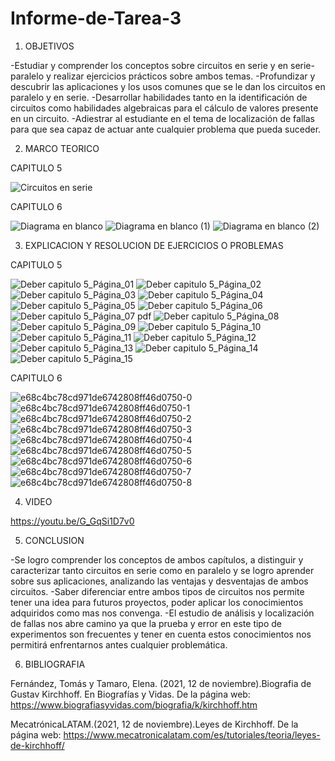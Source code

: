 # Informe-de-Tarea-3

1. OBJETIVOS

-Estudiar y comprender los conceptos  sobre circuitos en serie y en serie-paralelo y realizar ejercicios prácticos sobre ambos temas. 
-Profundizar y descubrir las aplicaciones y los usos comunes que se le dan los circuitos en paralelo y en serie.
-Desarrollar habilidades tanto en la identificación de circuitos como habilidades algebraicas para el cálculo de valores presente en un circuito.
-Adiestrar al estudiante en el tema de localización de fallas para que sea capaz de actuar ante cualquier problema que pueda suceder.


2. MARCO TEORICO

CAPITULO 5 

![Circuitos en serie](https://user-images.githubusercontent.com/93209004/143380335-7bc79d94-2afe-4d0e-8c19-64ab4912765c.png)

CAPITULO 6

![Diagrama en blanco](https://user-images.githubusercontent.com/93899658/143469411-9ed7d737-dfeb-405e-b83d-131e3ca17390.png)
![Diagrama en blanco (1)](https://user-images.githubusercontent.com/93899658/143469403-6ec728b2-b878-4663-ae1d-48a248920ea5.png)
![Diagrama en blanco (2)](https://user-images.githubusercontent.com/93899658/143469407-feee8f52-b618-4a5b-b73a-36b124616e56.png)

3. EXPLICACION Y RESOLUCION DE EJERCICIOS O PROBLEMAS

CAPITULO 5

![Deber capitulo 5_Página_01](https://user-images.githubusercontent.com/93209004/143380391-8dbfe565-d957-4ab6-9d27-733f5bf5801d.jpg)
![Deber capitulo 5_Página_02](https://user-images.githubusercontent.com/93209004/143380392-0a253fbc-58d0-48df-a0e6-56ea189cdea6.jpg)
![Deber capitulo 5_Página_03](https://user-images.githubusercontent.com/93209004/143380393-3a641173-9631-4533-8e54-de3c532388f3.jpg)
![Deber capitulo 5_Página_04](https://user-images.githubusercontent.com/93209004/143380394-0b43ef1f-6954-4646-9c5c-15e07fd7c720.jpg)
![Deber capitulo 5_Página_05](https://user-images.githubusercontent.com/93209004/143380395-c7144ab6-c8ca-4293-8a06-68054506bc20.jpg)
![Deber capitulo 5_Página_06](https://user-images.githubusercontent.com/93209004/143380396-ecc3858a-1ad4-4676-a755-dd0f4aeb5e94.jpg)
![Deber capitulo 5_Página_07 pdf](https://user-images.githubusercontent.com/93209004/143380397-807ce7b8-c0f2-4aa8-8d6b-b27dbd981561.jpg)
![Deber capitulo 5_Página_08](https://user-images.githubusercontent.com/93209004/143380399-cd51e21d-8658-4a9c-b0c8-2b6b211d514b.jpg)
![Deber capitulo 5_Página_09](https://user-images.githubusercontent.com/93209004/143380400-db6c07c4-9217-4755-aea1-e0338e435a60.jpg)
![Deber capitulo 5_Página_10](https://user-images.githubusercontent.com/93209004/143380403-6ff2ce55-96d6-4f9f-9542-bf9b556538c3.jpg)
![Deber capitulo 5_Página_11](https://user-images.githubusercontent.com/93209004/143380405-5201b641-eb0c-4e84-9f2b-89a7aab4dbf2.jpg)
![Deber capitulo 5_Página_12](https://user-images.githubusercontent.com/93209004/143380406-6a18922d-2d6b-4689-8a92-13b8bb6674a3.jpg)
![Deber capitulo 5_Página_13](https://user-images.githubusercontent.com/93209004/143380407-0cae9b8d-284c-43f5-a520-29da6a2a5bae.jpg)
![Deber capitulo 5_Página_14](https://user-images.githubusercontent.com/93209004/143380409-e99d45fa-c9dc-410f-b250-4b935fb8c926.jpg)
![Deber capitulo 5_Página_15](https://user-images.githubusercontent.com/93209004/143380410-82274abc-e230-4d07-9d64-5f2913a5710f.jpg)

CAPITULO 6

![e68c4bc78cd971de6742808ff46d0750-0](https://user-images.githubusercontent.com/93899658/143541289-3e738db6-49ac-4692-8520-c3098cc5b4bc.jpg)
![e68c4bc78cd971de6742808ff46d0750-1](https://user-images.githubusercontent.com/93899658/143541291-e3741adb-f82e-4f84-9264-004b7dfa8ded.jpg)
![e68c4bc78cd971de6742808ff46d0750-2](https://user-images.githubusercontent.com/93899658/143541293-859ea467-8671-4864-abe0-2908198071ca.jpg)
![e68c4bc78cd971de6742808ff46d0750-3](https://user-images.githubusercontent.com/93899658/143541295-e48f8f13-aa1c-4a44-918f-6b3c8774c39b.jpg)
![e68c4bc78cd971de6742808ff46d0750-4](https://user-images.githubusercontent.com/93899658/143541297-e022da64-7ad9-41c5-8023-e6f35ffda9f6.jpg)
![e68c4bc78cd971de6742808ff46d0750-5](https://user-images.githubusercontent.com/93899658/143541301-12d54a76-47ef-4c35-bf34-b5e2444701eb.jpg)
![e68c4bc78cd971de6742808ff46d0750-6](https://user-images.githubusercontent.com/93899658/143541302-6dc3de55-97b2-420d-8261-18573f49b30a.jpg)
![e68c4bc78cd971de6742808ff46d0750-7](https://user-images.githubusercontent.com/93899658/143541305-7d412e2c-fb2d-4bcc-a44f-417bef70d039.jpg)
![e68c4bc78cd971de6742808ff46d0750-8](https://user-images.githubusercontent.com/93899658/143541307-32baae48-5270-442b-a98a-a3a82cb6dfc8.jpg)


4. VIDEO

https://youtu.be/G_GqSi1D7v0

5. CONCLUSION 

-Se logro comprender los conceptos de ambos capítulos, a distinguir y caracterizar tanto circuitos en serie como en paralelo y se logro aprender sobre sus aplicaciones, analizando las ventajas y desventajas de ambos circuitos.
-Saber diferenciar entre ambos tipos de circuitos nos permite tener una idea para futuros proyectos, poder aplicar los conocimientos adquiridos como mas nos convenga.
-El estudio de análisis y localización de fallas nos abre camino ya que la prueba y error en este tipo de experimentos son frecuentes y tener en cuenta estos conocimientos nos permitirá enfrentarnos antes cualquier problemática.


6. BIBLIOGRAFIA

Fernández, Tomás y Tamaro, Elena. (2021, 12 de noviembre).Biografia de Gustav Kirchhoff. En Biografías y Vidas. De la página web: https://www.biografiasyvidas.com/biografia/k/kirchhoff.htm

MecatrónicaLATAM.(2021, 12 de noviembre).Leyes de Kirchhoff. De la página web: https://www.mecatronicalatam.com/es/tutoriales/teoria/leyes-de-kirchhoff/


